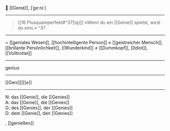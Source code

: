 🌟 [[Genie]], [ˈɡeːniː]

---
> [[16 Plusquamperfekt#^37|(q)]] «Wenn du ein [[Genie]] spielst, wirst du eins.» ^37

---

= [[geniales Wesen]], [[hochintelligente Person]]
≈ [[geistreicher Mensch]], [[brillante Persönlichkeit]], [[Wunderkind]]
≠ [[Dummkopf]], [[Idiot]], [[Volltrottel]]

---
genius

---
[[Geni]]|[[e]]

---
N: das [[Genie]], die [[Genies]]  
A: das [[Genie]], die [[Genies]]  
G: des [[Genies]], der [[Genies]]  
D: dem [[Genie]], den [[Genies]]

, [[genießen]]
